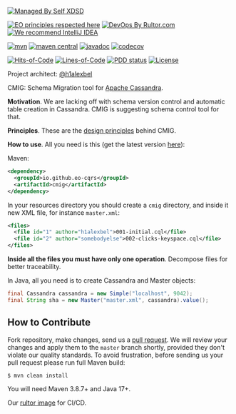 [![Managed By Self XDSD](https://self-xdsd.com/b/mbself.svg)](https://self-xdsd.com/p/eo-cqrs/cmig?provider=github)

[![EO principles respected here](https://www.elegantobjects.org/badge.svg)](https://www.elegantobjects.org)
[![DevOps By Rultor.com](https://www.rultor.com/b/eo-cars/cmig)](https://www.rultor.com/p/eo-cqrs/cmig)
[![We recommend IntelliJ IDEA](https://www.elegantobjects.org/intellij-idea.svg)](https://www.jetbrains.com/idea/)
<br>

[![mvn](https://github.com/eo-cqrs/cmig/actions/workflows/mvn.yml/badge.svg)](https://github.com/eo-cqrs/cmig/actions/workflows/mvn.yml)
[![maven central](http://maven-badges.herokuapp.com/maven-central/io.github.eo-cqrs/cmig/badge.svg)](https://search.maven.org/artifact/io.github.eo-cqrs/cmig)
[![javadoc](https://javadoc.io/badge2/io.github.eo-cqrs/cmig/javadoc.svg)](https://javadoc.io/doc/io.github.eo-cqrs/cmig)
[![codecov](https://codecov.io/gh/eo-cqrs/cmig/branch/master/graph/badge.svg?token=X1M9j0etoQ)](https://codecov.io/gh/eo-cqrs/cmig)

[![Hits-of-Code](https://hitsofcode.com/github/eo-cqrs/cmig)](https://hitsofcode.com/view/github/eo-cqrs/cmig)
[![Lines-of-Code](https://tokei.rs/b1/github/eo-cqrs/cmig)](https://github.com/eo-cqrs/cmig)
[![PDD status](http://www.0pdd.com/svg?name=eo-cqrs/cmig)](http://www.0pdd.com/p?name=eo-cqrs/cmig)
[![License](https://img.shields.io/badge/license-MIT-green.svg)](https://github.com/eo-cqrs/cmig/blob/master/LICENSE.txt)

Project architect: [@h1alexbel](https://github.com/h1alexbel)

CMIG: Schema Migration tool for [Apache Cassandra](https://cassandra.apache.org/_/index.html).

**Motivation**. We are lacking off with schema version control and automatic table creation in Cassandra.
CMIG is suggesting schema control tool for that.

**Principles**. These are the [design principles](https://www.elegantobjects.org/#principles) behind CMIG.

**How to use**. All you need is this (get the latest version [here](https://search.maven.org/artifact/io.github.eo-cqrs/cmig)):

Maven:
```xml
<dependency>
  <groupId>io.github.eo-cqrs</groupId>
  <artifactId>cmig</artifactId>
</dependency>
```

In your resources directory you should create a `cmig` directory,
and inside it new XML file, for instance `master.xml`:
```xml
<files>
  <file id="1" author="h1alexbel">001-initial.cql</file>
  <file id="2" author="somebodyelse">002-clicks-keyspace.cql</file>
</files>
```

**Inside all the files you must have only one operation**.
Decompose files for better traceability.

In Java, all you need is to create Cassandra and Master objects:
```java
final Cassandra cassandra = new Simple("localhost", 9042);
final String sha = new Master("master.xml", cassandra).value();
```

## How to Contribute

Fork repository, make changes, send us a [pull request](https://www.yegor256.com/2014/04/15/github-guidelines.html).
We will review your changes and apply them to the `master` branch shortly,
provided they don't violate our quality standards. To avoid frustration,
before sending us your pull request please run full Maven build:

```bash
$ mvn clean install
```

You will need Maven 3.8.7+ and Java 17+.

Our [rultor image](https://github.com/eo-cqrs/eo-kafka-rultor-image) for CI/CD.
